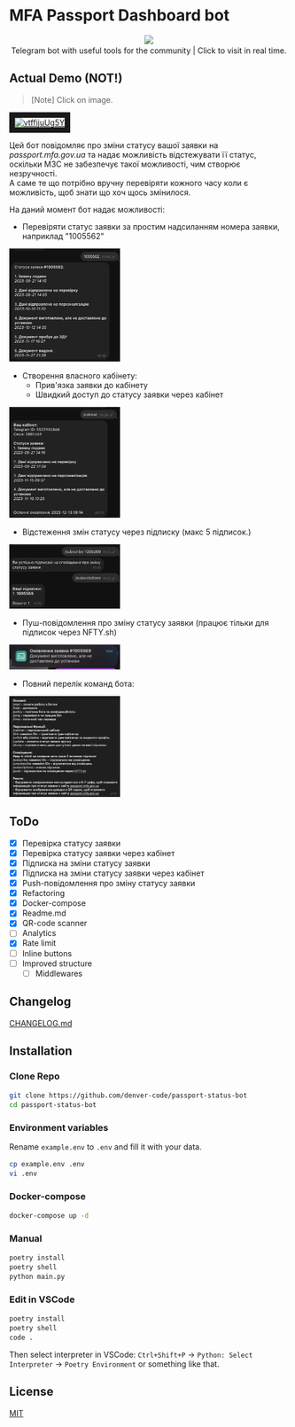 
# MFA Passport Dashboard bot
<p align="center">
   <a href="https://t.me/passport_mfa_gov_ua_bot"><img src="https://telegram.org/img/t_logo.png?1"></a> <br>
   Telegram bot with useful tools for the community | Click to visit in real time.
</p>

## Actual Demo (NOT!)
> [Note] Click on image.  

<a href="http://www.youtube.com/watch?feature=player_embedded&v=vtffijuUg5Y" target="_blank"><img src="http://img.youtube.com/vi/vtffijuUg5Y/0.jpg" 
alt="vtffijuUg5Y" width="240" height="180" border="10" /></a>

Цей бот повідомляє про зміни статусу вашої заявки на _passport.mfa.gov.ua_ та надає можливість відстежувати її статус, оскільки МЗС не забезпечує такої можливості, чим створює незручності.  
А саме те що потрібно вручну перевіряти кожного часу коли є можливість, щоб знати що хоч щось змінилося.  

На даний момент бот надає можливості:
- Перевіряти статус заявки за простим надсиланням номера заявки, наприклад "1005562"  

<img src="assets/pic1.png" alt="drawing" width="200" />   

- Створення власного кабінету:
    - Прив'язка заявки до кабінету
    - Швидкий доступ до статусу заявки через кабінет    

<img src="assets/pic2.png" alt="drawing" width="200" />  

- Відстеження змін статусу через підписку (макс 5 підписок.)  


<img src="assets/pic3.png" alt="drawing" width="200" />  

- Пуш-повідомлення про зміну статусу заявки (працює тільки для підписок через NFTY.sh)

<img src="assets/pic4.png" alt="drawing" width="200" />  

- Повний перелік команд бота:

<img src="assets/pic5.png" alt="drawing" width="200" />  

## ToDo
- [x] Перевірка статусу заявки
- [x] Перевірка статусу заявки через кабінет
- [x] Підписка на зміни статусу заявки
- [x] Підписка на зміни статусу заявки через кабінет
- [x] Push-повідомлення про зміну статусу заявки
- [x] Refactoring
- [x] Docker-compose
- [x] Readme.md
- [x] QR-code scanner
- [ ] Analytics
- [x] Rate limit
- [ ] Inline buttons
- [ ] Improved structure
  - [ ] Middlewares

## Changelog
[CHANGELOG.md](CHANGELOG.md)
## Installation
### Clone Repo
```bash
git clone https://github.com/denver-code/passport-status-bot
cd passport-status-bot
```
### Environment variables
Rename `example.env` to `.env` and fill it with your data.
```bash
cp example.env .env
vi .env
```
### Docker-compose
```bash
docker-compose up -d
```
### Manual
```bash
poetry install
poetry shell
python main.py
```
### Edit in VSCode
```bash
poetry install
poetry shell
code .
```
Then select interpreter in VSCode: `Ctrl+Shift+P` -> `Python: Select Interpreter` -> `Poetry Environment` or something like that.

## License
[MIT](LICENSE.md)
